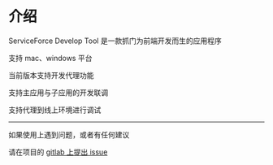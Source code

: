 # 介绍

ServiceForce Develop Tool 是一款抓门为前端开发而生的应用程序

支持 mac、windows 平台

当前版本支持开发代理功能

支持主应用与子应用的开发联调

支持代理到线上环境进行调试

---

如果使用上遇到问题，或者有任何建议

请在项目的 [gitlab 上提出 issue](http://g.lenovo.com.cn/yuanpeng3/dev-tool/-/issues)
